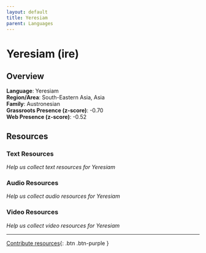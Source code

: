 ```yaml
---
layout: default
title: Yeresiam
parent: Languages
---
```


# Yeresiam (ire)

## Overview

**Language**: Yeresiam  
**Region/Area**: South-Eastern Asia, Asia  
**Family**: Austronesian  
**Grassroots Presence (z-score)**: -0.70  
**Web Presence (z-score)**: -0.52  

## Resources

### Text Resources
*Help us collect text resources for Yeresiam*

### Audio Resources
*Help us collect audio resources for Yeresiam*

### Video Resources
*Help us collect video resources for Yeresiam*

---

[Contribute resources](https://forms.office.com/e/1SfLJx3u1r){: .btn .btn-purple }
